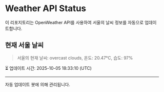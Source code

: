 
# Weather API Status

이 리포지토리는 OpenWeather API를 사용하여 서울의 날씨 정보를 자동으로 업데이트합니다.

## 현재 서울 날씨
> 서울의 현재 날씨: overcast clouds, 온도: 20.47°C, 습도: 97%

⏳ 업데이트 시간: 2025-10-05 18:33:10 (UTC)

---
자동 업데이트 봇에 의해 관리됩니다.
